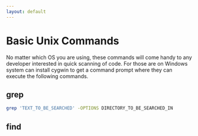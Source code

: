 ```yaml
---
layout: default
---
```

# Basic Unix Commands

No matter which OS you are using, these commands will come handy to any developer interested in quick scanning of code. For those are on Windows system can install cygwin to get a command prompt where they can execute the following commands.

## grep

```sh
grep 'TEXT_TO_BE_SEARCHED' -OPTIONS DIRECTORY_TO_BE_SEARCHED_IN
```

## find







